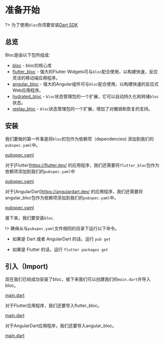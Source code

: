 # 准备开始

?> 为了使用`bloc`你须要安装[Dart SDK](https://dart.dev/get-dart)

## 总览

Bloc是由以下包所组成:

- [bloc](https://pub.dev/packages/true_bloc) - bloc的核心库
- [flutter_bloc](https://pub.dev/packages/flutter_true_bloc) - 强大的Flutter Widgets可与`bloc`配合使用，以构建快速，反应灵活的移动端应用程序。
- [angular_bloc](https://pub.dev/packages/angular_true_bloc) - 强大的Angular组件可与`bloc`配合使用，以构建快速的反应式Web应用程序。
- [hydrated_bloc](https://pub.dev/packages/hydrated_true_bloc) - `bloc`状态管理包的一个扩展，它可以自动持久化和转储`bloc`状态。
- [replay_bloc](https://pub.dev/packages/replay_true_bloc) - `bloc`状态管理包的一个扩展，增加了对撤销和恢复的支持。

## 安装

我们要做的第一件事是将`bloc`的包作为依赖项（dependencies) 添加到我们的`pubspec.yaml`中。

[pubspec.yaml](../_snippets/getting_started/bloc_pubspec.yaml.md ':include')

对于[Flutter]https://flutter.dev/ 的应用程序，我们还需要将`flutter_bloc`包作为依赖项添加到我们的`pubspec.yaml`中 

[pubspec.yaml](../_snippets/getting_started/flutter_bloc_pubspec.yaml.md ':include')

对于[AngularDart]https://angulardart.dev/ 的应用程序，我们还需要将angular_bloc包作为依赖项添加到我们的`pubspec.yaml`中。

[pubspec.yaml](../_snippets/getting_started/angular_bloc_pubspec.yaml.md ':include')

接下来，我们要安装`bloc`.

!> 确保从与`pubspec.yaml`文件相同的目录下运行以下命令。

- 如果是 Dart 或者 AngularDart 的话，运行 `pub get`

- 如果是 Flutter 的话，运行 `flutter packages get`

## 引入（Import)

现在我们已经成功安装了bloc，接下来我们可以创建我们的`main.dart`并导入bloc。

[main.dart](../_snippets/getting_started/bloc_main.dart.md ':include')

对于Flutter应用程序，我们还要导入flutter_bloc。

[main.dart](../_snippets/getting_started/flutter_bloc_main.dart.md ':include')

对于AngularDart应用程序，我们还要导入angular_bloc。

[main.dart](../_snippets/getting_started/angular_bloc_main.dart.md ':include')
